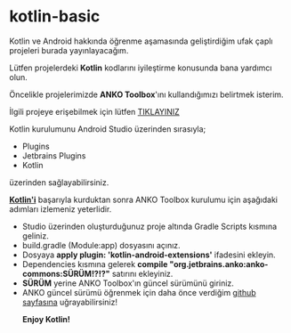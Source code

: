 # kotlin-basic
Kotlin ve Android hakkında öğrenme aşamasında geliştirdiğim ufak çaplı projeleri burada yayınlayacağım.

Lütfen projelerdeki <b>Kotlin</b> kodlarını iyileştirme konusunda bana yardımcı olun. 

Öncelikle projelerimizde <b>ANKO Toolbox</b>'ını kullandığımızı belirtmek isterim.

İlgili projeye erişebilmek için lütfen <a href="https://github.com/Kotlin/anko/blob/master/README.md">TIKLAYINIZ</a>

Kotlin kurulumunu Android Studio üzerinden sırasıyla;
<ul>
  <li>Plugins</li>
  <li>Jetbrains Plugins</li>
  <li>Kotlin</li> 
</ul> üzerinden sağlayabilirsiniz. 

<a href="https://kotlinlang.org/"><b>Kotlin'i</b></a> başarıyla kurduktan sonra ANKO Toolbox kurulumu için aşağıdaki adımları izlemeniz yeterlidir. 

<ul>
  <li>Studio üzerinden oluşturduğunuz proje altında Gradle Scripts kısmına geliniz.</li>
  <li>build.gradle (Module:app) dosyasını açınız.</li>
  <li>Dosyaya <b>apply plugin: 'kotlin-android-extensions'</b> ifadesini ekleyin.</li>
  <li>Dependencies kısmına gelerek <b>compile "org.jetbrains.anko:anko-commons:SÜRÜM!?!?"</b> satırını ekleyiniz.
  <li><b>SÜRÜM</b> yerine ANKO Toolbox'ın güncel sürümünü giriniz.
  <li>ANKO güncel sürümü öğrenmek için daha önce verdiğim <a href="https://github.com/Kotlin/anko/blob/master/README.md">github sayfasına</a> uğrayabilirsiniz!


<b>Enjoy Kotlin!</b>

